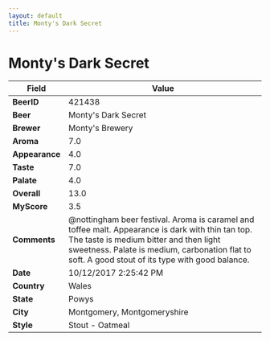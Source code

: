 ```yaml
---
layout: default
title: Monty's Dark Secret
---
```


# Monty's Dark Secret

| Field         | Value     |
|---------------|-----------|
| **BeerID** | 421438 |
| **Beer** | Monty's Dark Secret |
| **Brewer** | Monty&#39;s Brewery |
| **Aroma** | 7.0 |
| **Appearance** | 4.0 |
| **Taste** | 7.0 |
| **Palate** | 4.0 |
| **Overall** | 13.0 |
| **MyScore** | 3.5 |
| **Comments** | @nottingham beer festival. Aroma is caramel and toffee malt. Appearance is dark with thin tan top. The taste is medium bitter and then light sweetness. Palate is medium, carbonation flat to soft. A good stout of its type with good balance. |
| **Date** | 10/12/2017 2:25:42 PM |
| **Country** | Wales |
| **State** | Powys |
| **City** | Montgomery, Montgomeryshire |
| **Style** | Stout - Oatmeal |
